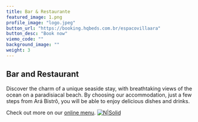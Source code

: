 ```yaml
---
title: Bar & Restaurante
featured_image: 1.png
profile_image: "logo.jpeg"
button_url: "https://booking.hqbeds.com.br/espacovillaara"
button_desc: "Book now"
viemo_code: ""
background_image: ""
weight: 3
---
```

## Bar and Restaurant

Discover the charm of a unique seaside stay, with breathtaking views of the ocean on a paradisiacal beach. By choosing our accommodation, just a few steps from Ará Bistrô, you will be able to enjoy delicious dishes and drinks.

Check out more on our [online menu](https://drive.google.com/drive/folders/1dreoHFP38xLzX6YE10H25ugNOZpuK0Of). [![N|Solid](/menu.png)](https://drive.google.com/drive/folders/1dreoHFP38xLzX6YE10H25ugNOZpuK0Of)